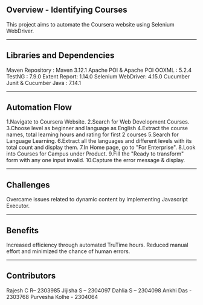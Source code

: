 Overview - Identifying Courses
-------------------------------
This project aims to automate the Coursera website using Selenium WebDriver.
________________________________________
Libraries and Dependencies
--------------------------
Maven Repository : Maven 3.12.1
Apache POI & Apache POI OOXML : 5.2.4
TestNG : 7.9.0
Extent Report: 1.14.0
Selenium WebDriver: 4.15.0
Cucumber Junit & Cucumber Java : 7.14.1
________________________________________
Automation Flow
----------------
1.Navigate to Coursera Website. 
2.Search for Web Development Courses.
3.Choose level as beginner and language as English
4.Extract the course names, total learning hours and rating for first 2 courses
5.Search for Language Learning.
6.Extract all the languages and different levels with its total count and display them.
7.In Home page, go to "For Enterprise".
8.Look into Courses for Campus under Product.
9.Fill the  "Ready to transform" form with any one input invalid.
10.Capture the error message & display.
________________________________________
Challenges
----------
Overcame issues related to dynamic content by implementing Javascript Executor.
________________________________________
Benefits
--------
Increased efficiency through automated TruTime hours. Reduced manual effort and minimized the chance of human errors.
________________________________________
Contributors
------------
Rajesh C R– 2303985
Jijisha S – 2304097
Dahlia S – 2304098
Ankhi Das - 2303768
Purvesha Kolhe - 2304064

